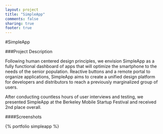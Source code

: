 ```yaml
---
layout: project
title: "SimpleApp"
comments: false
sharing: true
footer: true
---
```


#SimpleApp

###Project Description

Following human centered design principles, we envision SimpleApp as a fully functional dashboard of apps that will optimize the smartphone to the needs of the senior population. Reactive buttons and a remote portal to organize applications, SimpleApp aims to create a unified design platform for developers and distributors to reach a previously marginalized group of users.

After conducting countless hours of user interviews and testing, we presented SimpleApp at the Berkeley Mobile Startup Festival and received 2nd place overall.


####Screenshots

{% portfolio simpleapp %}